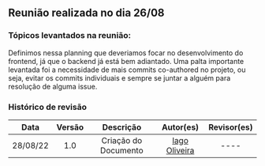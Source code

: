 ## Reunião realizada no dia 26/08


### Tópicos levantados na reunião: <br>

Definimos nessa planning que deveriamos focar no desenvolvimento do frontend, já que o backend já está bem adiantado. Uma palta importante levantada foi a necessidade de mais commits co-authored no projeto, ou seja, evitar os commits individuais e sempre se juntar a alguém para resolução de alguma issue.

### Histórico de revisão

| Data | Versão | Descrição | Autor(es)|Revisor(es)|
|:----:|:------:|:---------:|:--------:|:--------:|
| 28/08/22 | 1.0 | Criação do Documento | [Iago Oliveira](https://github.com/iagoomr) |---- |

